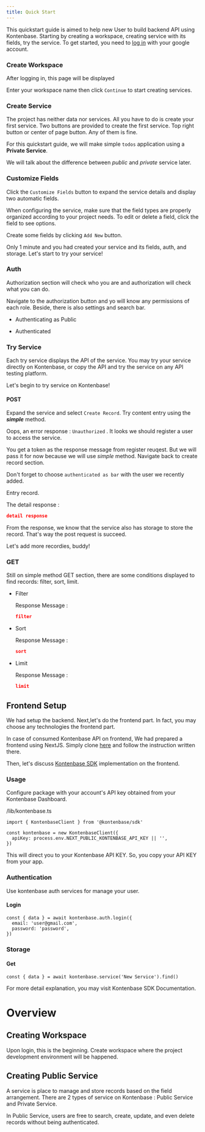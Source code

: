 ```yaml
---
title: Quick Start
---
```


This quickstart guide is aimed to help new User to build backend API using Kontenbase. Starting by creating a workspace, creating service with its fields, try the service. To get started, you need to [log in](app.kontenbase.com) with your google account.

### Create Workspace
After logging in, this page will be displayed 



Enter your workspace name then click `Continue` to start creating services.

### Create Service
The project has neither data nor services. All you have to do is create your first service. Two buttons are provided to create the first service. Top right button or center of page button. Any of them is fine.



For this quickstart guide, we will make simple `todos` application using a **Private Service**.



We will talk about the difference between *public* and *private* service later.

### Customize Fields
Click the `Customize Fields` button to expand the service details and display two automatic fields. 



When configuring the service, make sure that the field types are properly organized according to your project needs. To edit or delete a field, click the field to see options.



Create some fields by clicking `Add New` button.



Only 1 minute and you had created your service and its fields, auth, and storage. Let's start to try your service!

### Auth
Authorization section will check who you are and authorization will check what you can do.



Navigate to the authorization button and yo will know any permissions of each role. Beside, there is also settings and search bar.

- Authenticating as Public
    

- Authenticated
    

### Try Service



Each try service displays the API of the service. You may try your service directly on Kontenbase, or copy the API and try the service on any API testing platform.

Let's begin to try service on Kontenbase!

#### POST
Expand the service and select `Create Record`. Try content entry using the ***simple*** method.



Oops, an error response : `Unauthorized` . It looks we should register a user to access the service.



You get a token as the response message from register reuqest. But we will pass it for now because we will use *simple* method. Navigate back to create record section.

Don't forget to choose `authenticated as bar` with the user we recently added.


Entry record.



The detail response :

````json
detail response
````

From the response, we know that the service also has storage to store the record. That's way the post request is succeed.

Let's add more recordies, buddy!

### GET
Still on simple method GET section, there are some conditions displayed to find records: filter, sort, limit.

  - Filter 
 

    Response Message :

    ````json
    filter
    ````

  - Sort


    Response Message :

    ````json
    sort
    ````

  - Limit

    Response Message :

    ````json
    limit
    ````
## Frontend Setup
We had setup the backend. Next,let's do the frontend part. In fact, you may choose any technologies the frontend part.

In case of consumed Kontenbase API on frontend, We had prepared a frontend using NextJS. Simply clone [here](github.com/kontenbase/kontenbase) and follow the instruction written there.



Then, let's discuss [Kontenbase SDK](https://www.npmjs.com/package/@kontenbase/sdk) implementation on the frontend.

### Usage
Configure package with your account's API key obtained from your Kontenbase Dashboard.

/lib/kontenbase.ts

```
import { KontenbaseClient } from '@kontenbase/sdk'

const kontenbase = new KontenbaseClient({
  apiKey: process.env.NEXT_PUBLIC_KONTENBASE_API_KEY || '',
})

```

This will direct you to your Kontenbase API KEY. So, you copy your API KEY from your app.

### Authentication
Use kontenbase auth services for manage your user.

#### Login
```
const { data } = await kontenbase.auth.login({
  email: 'user@gmail.com',
  password: 'password',
})
```

### Storage
#### Get
```
const { data } = await kontenbase.service('New Service').find()
```

For more detail explanation, you may visit Kontenbase SDK Documentation.

# Overview

## Creating Workspace

Upon login, this is the beginning. Create workspace where the project development environment will be happened.

## Creating Public Service
A service is place to manage and store records based on the field arrangement. There are 2 types of service on Kontenbase : Public Service and Private Service.

In Public Service, users are free to search, create, update, and even delete records without being authenticated.



